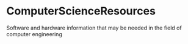 # ComputerScienceResources
Software and hardware information that may be needed in the field of computer engineering
